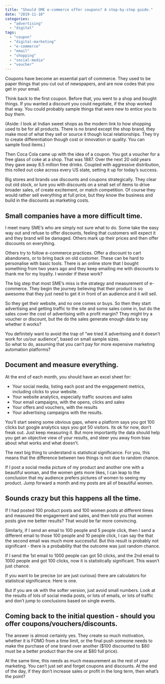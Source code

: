 ```yaml
---
title: "Should SME e-commerce offer coupons? A step-by-step guide."
date: "2019-11-10"
categories: 
  - "advertising"
  - "digital"
tags: 
  - "coupon"
  - "digital-marketing"
  - "e-commerce"
  - "email"
  - "shopping"
  - "social-media"
  - "voucher"
---
```


Coupons have become an essential part of commerce. They used to be paper things that you cut out of newspapers, and are now codes that you get in your email.

Think back to the first coupon. Before that, you went to a shop and bought things. If you wanted a discount you could negotiate, if the shop worked that way. You could probably sample things that were new to entice you to buy them. 

(Aside: I look at Indian sweet shops as the modern link to how shopping used to be for all products. There is no brand except the shop brand, they make most of what they sell or source it though local relationships. They try to create differentiation though cost or innovation or quality. You can sample food items.)

Then Coca Cola came up with the idea of a coupon. You got a voucher for a free glass of coke at a shop. That was 1887. Over the next 20 odd years they gave away 8.5 million free drinks. Coupled with aggressive distribution, this rolled out coke across every US state, setting it up for today’s success.

Big stores and brands use discounts and coupons strategically. They clear out old stock, or lure you with discounts on a small set of items to drive broader sales, of create excitement, or match competition. Of course they would rather sell everything at full price, but they know the business and build in the discounts as marketing costs.

## Small companies have a more difficult time. 

I meet many SME’s who are simply not sure what to do. Some take the easy way out and refuse to offer discounts, feeling that customers will expect it and they brand will be damaged. Others mark up their prices and then offer discounts on everything.

Others try to follow e-commerce practices. Offer a discount to cart abandoners, or to bring back on old customer. These can be hard to personalise with basic tools. There is an online store that I bought something from two years ago and they keep emailing me with discounts to thank me for my loyalty. I wonder if these work?

The big step that most SME’s miss is the strategy and measurement of e-commerce. They begin the journey believing that their product is so awesome that they just need to get it in front of an audience and it will sell.

So they get their website, and no one comes or buys. So then they start advertising and getting traffic to the site and some sales come in, but do the sales cover the cost of advertising with a profit margin? They might try a voucher or discount, but the do the sales generate enough data to say whether it works?

You definitely want to avoid the trap of “we tried X advertising and it doesn’t work for us/our audience”, based on small sample sizes.  
So what to do, assuming that you can’t pay for more expensive marketing automation platforms?

## Document and measure everything.

At the end of each month, you should have an excel sheet for:

- Your social media, listing each post and the engagement metrics, including clicks to your website.
- Your website analytics, especially traffic sources and sales
- Your email campaigns, with the opens, clicks and sales
- Your offers and vouchers, with the results
- Your advertising campaigns with the results.

You’ll start seeing some obvious gaps, where a platform says you got 100 clicks but google analytics says you got 50 visitors. Its ok for now, don’t freak out. Just keep measuring it. But more importantly the data should help you get an objective view of your results, and steer you away from bias about what works and what doesn’t.

The next big thing to understand is statistical significance. For you, this means that the difference between two things is not due to random chance.

If I post a social media picture of my product and another one with a beautiful woman, and the women gets more likes, I can leap to the conclusion that my audience prefers pictures of women to seeing my product. Jump forward a month and my posts are all of beautiful women.

## Sounds crazy but this happens all the time.

If I had posted 100 product posts and 100 women posts at different times and measured the engagement and sales, and then told you that women posts give me better results? That would be far more convincing.

Similarly, if I send an email to 100 people and 5 people click, then I send a different email to those 100 people and 10 people click, I can say the that the second email was much more successful. But this result is probably not significant - there is a probability that the outcome was just random chance.

If I send the 1st email to 1000 people can got 50 clicks, and the 2nd email to 1000 people and got 100 clicks, now it is statistically significant. This wasn’t just chance.

If you want to be precise (or are just curious) there are calculators for statistical significance. Here is one. 

But if you are ok with the softer version, just avoid small numbers. Look at the results of lots of social media posts, or lots of emails, or lots of traffic and don’t jump to conclusions based on single events.

## Coming back to the initial question - should you offer coupons/vouchers/discounts.

The answer is almost certainly yes. They create so much motivation, whether it is FOMO from a time limit, or the final push someone needs to make the purchase of one brand over another ($100 discounted to $80 must be a better product than the one at $80 full price). 

At the same time, this needs as much measurement as the rest of your marketing. You can’t just set and forget coupons and discounts. At the end of the day, if they don’t increase sales or profit in the long term, then what’s the point?

